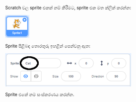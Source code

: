 Scratch වල sprite එකක් නම් කිරීමට, sprite එක මත ක්ලික් කරන්න:

![තිර රුව](images/rename-info.png)

Sprite පිළිබඳ තොරතුරු ඉහළින් පෙන්වනු ඇත:

![තිර රුව](images/rename-change.png)

Sprite එකේ නම සංස්කරණය කරන්න.
